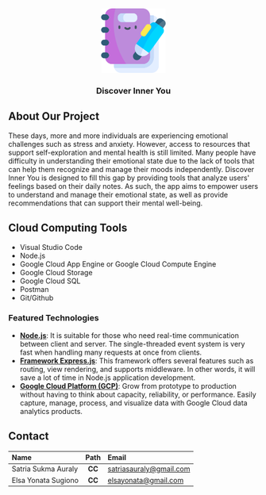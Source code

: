 <a id="readme-top"></a>

<!-- PROJECT LOGO -->
<br />
<div align="center">
  <a href="https://github.com/othneildrew/Best-README-Template">
    <img src="src/app/logo.png" alt="Logo" width="130" height="130">
  </a>

  <h3 align="center">Discover Inner You</h3>

  <p align="center">
  </p>
</div>

<!-- ABOUT THE PROJECT -->

## **About Our Project**

These days, more and more individuals are experiencing emotional challenges such as stress and anxiety. However, access to resources that support self-exploration and mental health is still limited. Many people have difficulty in understanding their emotional state due to the lack of tools that can help them recognize and manage their moods independently. Discover Inner You is designed to fill this gap by providing tools that analyze users' feelings based on their daily notes. As such, the app aims to empower users to understand and manage their emotional state, as well as provide recommendations that can support their mental well-being.

## **Cloud Computing Tools**

- Visual Studio Code
- Node.js
- Google Cloud App Engine or Google Cloud Compute Engine
- Google Cloud Storage
- Google Cloud SQL
- Postman
- Git/Github

### Featured Technologies

- **[Node.js](https://nodejs.org)**: It is suitable for those who need real-time communication between client and server. The single-threaded event system is very fast when handling many requests at once from clients.
- **[Framework Express.js](https://expressjs.com)**: This framework offers several features such as routing, view rendering, and supports middleware. In other words, it will save a lot of time in Node.js application development.
- **[Google Cloud Platform (GCP)](https://cloud.google.com/)**: Grow from prototype to production without having to think about capacity, reliability, or performance. Easily capture, manage, process, and visualize data with Google Cloud data analytics products.

## Contact

| Name                  |  Path  | Email                     |
| :------------------- | :----: | :------------------------ |
| Satria Sukma Auraly  | **CC** | satriasauraly@gmail.com   |
| Elsa Yonata Sugiono  | **CC** | elsayonata@gmail.com      |
